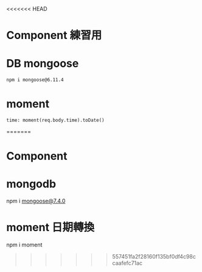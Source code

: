<<<<<<< HEAD
# Component 練習用

# DB  mongoose

```
npm i mongoose@6.11.4

```

# moment

```
time: moment(req.body.time).toDate()
```

=======
# Component
# mongodb 
npm i mongoose@7.4.0
# moment 日期轉換
npm i moment
>>>>>>> 557451fa2f28160f135bf0df4c98ccaafefc71ac
